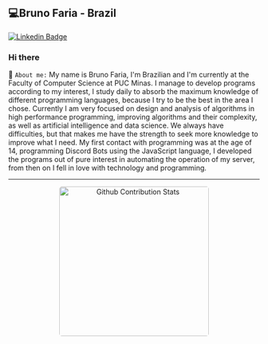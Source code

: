 ## 💻Bruno Faria - Brazil 

[![Linkedin Badge](https://img.shields.io/badge/-LinkedIn-blue?style=flat-square&logo=Linkedin&logoColor=white&link=https://www.linkedin.com/in/bruno-faria-696b88208/)](https://www.linkedin.com/in/bruno-faria-696b88208/)

### Hi there
 📃 `About me:` My name is Bruno Faria, I'm Brazilian and I'm currently at the Faculty of Computer Science at PUC Minas. I manage to develop programs according to my interest, I study daily to absorb the maximum knowledge of different programming languages, because I try to be the best in the area I chose. Currently I am very focused on design and analysis of algorithms in high performance programming, improving algorithms and their complexity, as well as artificial intelligence and data science. We always have difficulties, but that makes me have the strength to seek more knowledge to improve what I need. My first contact with programming was at the age of 14, programming Discord Bots using the JavaScript language, I developed the programs out of pure interest in automating the operation of my server, from then on I fell in love with technology and programming.

---------------------------------------

<div align="center">
 <img width="300" height="300" align="center" style="border-radius: 5px; margin-bottom: 5px" alt="Github Contribution Stats" width="330px" height="240px" src="https://github-contribution-stats.vercel.app/api/?username=brunofaria27" />
<!--<img width="300" height="300" align="left" style="border-radius: 5px; margin-bottom: 5px" src="https://github-readme-stats.vercel.app/api/top-langs/?username=brunofaria27&theme=transparent&layout=complete" alt="faria"/>-->
</div>
